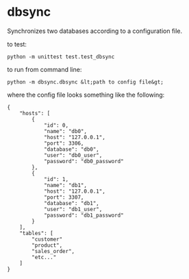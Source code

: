 # dbsync

Synchronizes two databases according to a configuration file.

to test:

	python -m unittest test.test_dbsync

to run from command line:

	python -m dbsync.dbsync &lt;path to config file&gt;

where the config file looks something like the following:

	{
		"hosts": [
			{
				"id": 0,
				"name": "db0",
				"host": "127.0.0.1",
				"port": 3306,
				"database": "db0",
				"user": "db0_user",
				"password": "db0_password"
			},
			{
				"id": 1,
				"name": "db1",
				"host": "127.0.0.1",
				"port": 3307,
				"database": "db1",
				"user": "db1_user",
				"password": "db1_password"
			}
		],
		"tables": [
			"customer"
			"product",
			"sales_order",
			"etc..."
		]
	}
